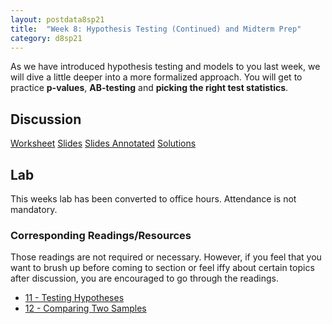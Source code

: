```yaml
---
layout: postdata8sp21
title:  "Week 8: Hypothesis Testing (Continued) and Midterm Prep"
category: d8sp21
---
```


As we have introduced hypothesis testing and models to you last week, we will dive a little deeper into a more formalized approach. You will get to practice **p-values**, **AB-testing** and **picking the right test statistics**.

## Discussion

[Worksheet](https://docs.google.com/document/d/1I-wD8OdFpWkosHBsl4ySIxuO_t-nOYkTynIXcxKtOYw/edit?usp=sharing)
[Slides](/assets/docs/d8-sp21-dis08.pdf)
[Slides Annotated](/assets/docs/d8-sp21-dis08-sol.pdf)
[Solutions](http://data8.org)

## Lab

This weeks lab has been converted to office hours. Attendance is not mandatory.

### Corresponding Readings/Resources

Those readings are not required or necessary. However, if you feel that you want to brush up before coming to section or feel iffy about certain topics after discussion, you are encouraged to go through the readings.

- [11 - Testing Hypotheses](https://www.inferentialthinking.com/chapters/11/Testing_Hypotheses.html)
- [12 - Comparing Two Samples](https://www.inferentialthinking.com/chapters/12/Comparing_Two_Samples.html)


